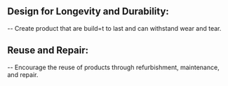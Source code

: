 ## Design for Longevity and Durability:
 -- Create product that are build=t to last and can withstand wear and tear.

## Reuse and Repair:
-- Encourage the reuse of products through refurbishment, maintenance, and repair.
